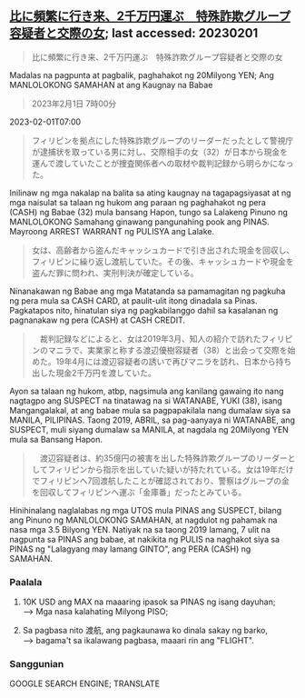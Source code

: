 ## [比に頻繁に行き来、2千万円運ぶ　特殊詐欺グループ容疑者と交際の女](https://www.asahi.com/articles/ASR107V4BR1ZPTIL00Y.html?iref=comtop_7_06); last accessed: 20230201

> 比に頻繁に行き来、2千万円運ぶ　特殊詐欺グループ容疑者と交際の女

Madalas na pagpunta at pagbalik, paghahakot ng 20Milyong YEN; Ang MANLOLOKONG SAMAHAN at ang Kaugnay na Babae

> 2023年2月1日 7時00分

2023-02-01T07:00

> フィリピンを拠点にした特殊詐欺グループのリーダーだったとして警視庁が逮捕状を取っている男に対し、交際相手の女（32）が日本から現金を運んで渡していたことが捜査関係者への取材や裁判記録から明らかになった。

Inilinaw ng mga nakalap na balita sa ating kaugnay na tagapagsiyasat at ng mga naisulat sa talaan ng hukom ang paraan ng paghahakot ng pera (CASH) ng Babae (32) mula bansang Hapon, tungo sa Lalakeng Pinuno ng MANLOLOKONG Samahang ginawang pangunahing pook ang PINAS. Mayroong ARREST WARRANT ng PULISYA ang Lalake.

> 女は、高齢者から盗んだキャッシュカードで引き出された現金を回収し、フィリピンに繰り返し渡航していた。その後、キャッシュカードや現金を盗んだ罪に問われ、実刑判決が確定している。

Ninanakawan ng Babae ang mga Matatanda sa pamamagitan ng pagkuha ng pera mula sa CASH CARD, at paulit-ulit itong dinadala sa Pinas. Pagkatapos nito, hinatulan siya ng pagkabilanggo dahil sa kasalanan ng pagnanakaw ng pera (CASH) at CASH CREDIT.

>　裁判記録などによると、女は2019年3月、知人の紹介で訪れたフィリピンのマニラで、実業家と称する渡辺優樹容疑者（38）と出会って交際を始めた。19年4月には渡辺容疑者の誘いで再びマニラを訪れ、日本から持ち出した現金2千万円を渡していた。

Ayon sa talaan ng hukom, atbp, nagsimula ang kanilang gawaing ito nang nagtagpo ang SUSPECT na tinatawag na si WATANABE, YUKI (38), isang Mangangalakal, at ang babae mula sa pagpapakilala nang dumalaw siya sa MANILA, PILIPINAS. Taong 2019, ABRIL, sa pag-aanyaya ni WATANABE, ang SUSPECT, muli siyang dumalaw sa MANILA, at nagdala ng 20Milyong YEN mula sa Bansang Hapon.

>　渡辺容疑者は、約35億円の被害を出した特殊詐欺グループのリーダーとしてフィリピンから指示を出していた疑いが持たれている。女は19年だけでフィリピンへ7回渡航したことが確認されており、警察はグループの金を回収してフィリピンへ運ぶ「金庫番」だったとみている。

Hinihinalang naglalabas ng mga UTOS mula PINAS ang SUSPECT, bilang ang Pinuno ng MANLOLOKONG SAMAHAN, at nagdulot ng pahamak na nasa mga 3.5 Bilyong YEN. Natiyak na sa taong 2019 lamang, 7 ulit na nagpunta sa PINAS ang babae, at nakikita ng PULIS na naghakot siya sa PINAS ng "Lalagyang may lamang GINTO", ang PERA (CASH) ng SAMAHAN.

### Paalala

1) 10K USD ang MAX na maaaring ipasok sa PINAS ng isang dayuhan;<br/>
--> Mga nasa kalahating Milyong PISO;

2) Sa pagbasa nito 渡航, ang pagkaunawa ko dinala sakay ng barko,<br/>
--> bagama't sa ikalawang pagbasa, maaari rin ang "FLIGHT".

### Sanggunian

GOOGLE SEARCH ENGINE; TRANSLATE
